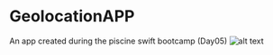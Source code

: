# GeolocationAPP
An app created during the piscine swift bootcamp (Day05)
![alt text](https://https://github.com/amkhuma/GeolocationAPP/blob/master/images/image1.pngg)

